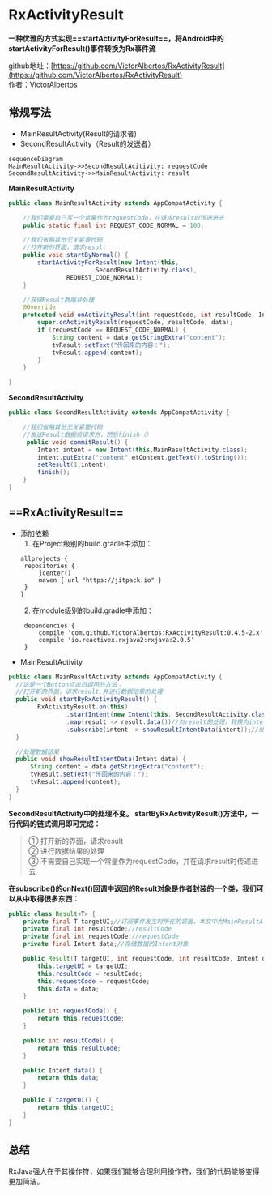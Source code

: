 # RxActivityResult
<strong>一种优雅的方式实现==startActivityForResult==，将Android中的startActivityForResult()事件转换为Rx事件流</strong>  

github地址：[https://github.com/VictorAlbertos/RxActivityResult](https://github.com/VictorAlbertos/RxActivityResult)  
作者：VictorAlbertos
## 常规写法
- MainResultActivity(Result的请求者)
- SecondResultActivity（Result的发送者）
```
sequenceDiagram
MainResultActivity->>SecondResultAcitivity: requestCode
SecondResultAcitivity->>MainResultActivity: result
```  

**MainResultActivity**
```java
public class MainResultActivity extends AppCompatActivity {

    //我们需要自己写一个常量作为requestCode，在请求result时传递进去
    public static final int REQUEST_CODE_NORMAL = 100;

    //我们省略其他无关紧要代码
    //打开新的界面，请求result
    public void startByNormal() {
        startActivityForResult(new Intent(this,
                        SecondResultActivity.class),
                REQUEST_CODE_NORMAL);
    }

    //获得Result数据并处理
    @Override
    protected void onActivityResult(int requestCode, int resultCode, Intent data) {
        super.onActivityResult(requestCode, resultCode, data);
        if (requestCode == REQUEST_CODE_NORMAL) {
            String content = data.getStringExtra("content");
            tvResult.setText("传回来的内容：");
            tvResult.append(content);
        }
    }

}
```
**SecondResultActivity**
```java
public class SecondResultActivity extends AppCompatActivity {   

    //我们省略其他无关紧要代码
    //发送Result数据给请求方，然后finish（）
     public void commitResult() {
        Intent intent = new Intent(this,MainResultActivity.class);
        intent.putExtra("content",etContent.getText().toString());
        setResult(1,intent);
        finish();
    }
}
```


## ==RxActivityResult==
- 添加依赖
   1. 在Project级别的build.gradle中添加：
   ```
   allprojects {
    repositories {
        jcenter()
        maven { url "https://jitpack.io" }
    }
   }
   ```
   2. 在module级别的build.gradle中添加：
   ```
    dependencies {
        compile 'com.github.VictorAlbertos:RxActivityResult:0.4.5-2.x'
        compile 'io.reactivex.rxjava2:rxjava:2.0.5'
    }
   ```
- MainResultActivity
```JAVA
public class MainResultActivity extends AppCompatActivity {
  //这是一个Button点击后调用的方法：
  //打开新的界面，请求result,并进行数据结果的处理
  public void startByRxActivityResult() {
        RxActivityResult.on(this)
                .startIntent(new Intent(this, SecondResultActivity.class))//请求result
                .map(result -> result.data())//对result的处理，转换为intent
                .subscribe(intent -> showResultIntentData(intent));//处理数据结果
  }

  //处理数据结果
  public void showResultIntentData(Intent data) {
      String content = data.getStringExtra("content");
      tvResult.setText("传回来的内容：");
      tvResult.append(content);
  }
}
```
**SecondResultActivity中的处理不变。
startByRxActivityResult()方法中，一行代码的链式调用即可完成：**

<blockquote>  

① 打开新的界面，请求result  
② 进行数据结果的处理  
③ 不需要自己实现一个常量作为requestCode，并在请求result时传递进去  
</blockquote>


**在subscribe()的onNext()回调中返回的Result对象是作者封装的一个类，我们可以从中取得很多东西：**
```JAVA
public class Result<T> {
    private final T targetUI;//订阅事件发生时所在的容器，本文中为MainResultActivity.
    private final int resultCode;//resultCode
    private final int requestCode;//requestCode
    private final Intent data;//存储数据的Intent对象

    public Result(T targetUI, int requestCode, int resultCode, Intent data) {
        this.targetUI = targetUI;
        this.resultCode = resultCode;
        this.requestCode = requestCode;
        this.data = data;
    }

    public int requestCode() {
        return this.requestCode;
    }

    public int resultCode() {
        return this.resultCode;
    }

    public Intent data() {
        return this.data;
    }

    public T targetUI() {
        return this.targetUI;
    }
}
```
## 总结
RxJava强大在于其操作符，如果我们能够合理利用操作符，我们的代码能够变得更加简洁。
